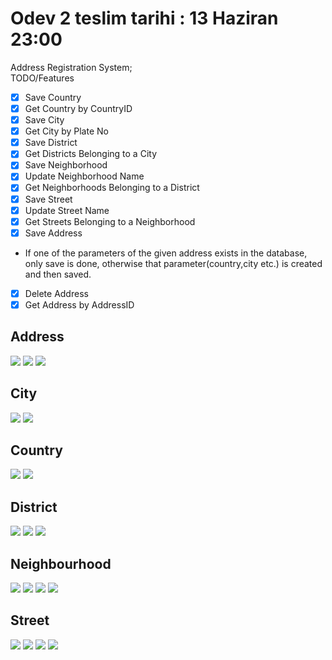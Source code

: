 # Odev 2 teslim tarihi : 13 Haziran 23:00 
Address Registration System;<br>
TODO/Features

- [X] Save Country
- [X] Get Country by CountryID
- [X] Save City
- [X] Get City by Plate No
- [X] Save District
- [X] Get Districts Belonging to a City
- [X] Save Neighborhood
- [X] Update Neighborhood Name
- [X] Get Neighborhoods Belonging to a District
- [X] Save Street
- [X] Update Street Name
- [X] Get Streets Belonging to a Neighborhood
- [X] Save Address
- If one of the parameters of the given address exists in the database, only save is done, otherwise that parameter(country,city etc.) is created and then saved.
- [X] Delete Address
- [X] Get Address by AddressID

## Address
<img src="https://github.com/198-MobileAction-Java-Spring-Bootcamp/odev-2-farukkavlak/blob/main/SwaggerUI/Address/saveAddress.png"></img>
<img src="https://github.com/198-MobileAction-Java-Spring-Bootcamp/odev-2-farukkavlak/blob/main/SwaggerUI/Address/getAddress.png"></img>
<img src="https://github.com/198-MobileAction-Java-Spring-Bootcamp/odev-2-farukkavlak/blob/main/SwaggerUI/Address/deleteAddress.png"></img>

## City
<img src="https://github.com/198-MobileAction-Java-Spring-Bootcamp/odev-2-farukkavlak/blob/main/SwaggerUI/City/saveCity.png"></img>
<img src="https://github.com/198-MobileAction-Java-Spring-Bootcamp/odev-2-farukkavlak/blob/main/SwaggerUI/City/getCity.png"></img>

## Country
<img src="https://github.com/198-MobileAction-Java-Spring-Bootcamp/odev-2-farukkavlak/blob/main/SwaggerUI/Country/saveCountry.png"></img>
<img src="https://github.com/198-MobileAction-Java-Spring-Bootcamp/odev-2-farukkavlak/blob/main/SwaggerUI/Country/getCountry.png"></img>

## District
<img src="https://github.com/198-MobileAction-Java-Spring-Bootcamp/odev-2-farukkavlak/blob/main/SwaggerUI/District/saveDistrict.png"></img>
<img src="https://github.com/198-MobileAction-Java-Spring-Bootcamp/odev-2-farukkavlak/blob/main/SwaggerUI/District/saveDistrict2.png"></img>
<img src="https://github.com/198-MobileAction-Java-Spring-Bootcamp/odev-2-farukkavlak/blob/main/SwaggerUI/District/getDistrictsBelongToCity.png"></img>

## Neighbourhood
<img src="https://github.com/198-MobileAction-Java-Spring-Bootcamp/odev-2-farukkavlak/blob/main/SwaggerUI/Neighbourhood/saveNeighbourhood.png"></img>
<img src="https://github.com/198-MobileAction-Java-Spring-Bootcamp/odev-2-farukkavlak/blob/main/SwaggerUI/Neighbourhood/saveNeighbourhood2.png"></img>
<img src="https://github.com/198-MobileAction-Java-Spring-Bootcamp/odev-2-farukkavlak/blob/main/SwaggerUI/Neighbourhood/updateNeighbourhoodName.png"></img>
<img src="https://github.com/198-MobileAction-Java-Spring-Bootcamp/odev-2-farukkavlak/blob/main/SwaggerUI/Neighbourhood/getNeighbourhoodsBelongToDistrict.png"></img>

## Street
<img src="https://github.com/198-MobileAction-Java-Spring-Bootcamp/odev-2-farukkavlak/blob/main/SwaggerUI/Street/saveStreet.png"></img>
<img src="https://github.com/198-MobileAction-Java-Spring-Bootcamp/odev-2-farukkavlak/blob/main/SwaggerUI/Street/saveStreet2.png"></img>
<img src="https://github.com/198-MobileAction-Java-Spring-Bootcamp/odev-2-farukkavlak/blob/main/SwaggerUI/Street/updateStreetName.png"></img>
<img src="https://github.com/198-MobileAction-Java-Spring-Bootcamp/odev-2-farukkavlak/blob/main/SwaggerUI/Street/getStreetsBelongToNeighbourhood.png"></img>
